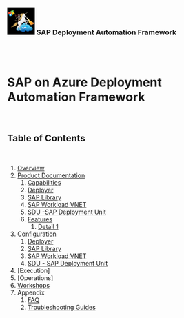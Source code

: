 ### <img src="assets/images/UnicornSAPBlack256x256.png" width="64px"> SAP Deployment Automation Framework <!-- omit in toc -->
<br/><br/>

# SAP on Azure Deployment Automation Framework <!-- omit in toc -->

<br/>

## Table of Contents
<br/>

1. [Overview](overview.md)
2. [Product Documentation](Software_Documentation/Product_Documentation/product_doc.md)
   1. [Capabilities](Software_Documentation/Product_Documentation/capabilities.md)
   2. [Deployer](Software_Documentation/Product_Documentation/deployer.md)
   3. [SAP Library](Software_Documentation/Product_Documentation/sap_library.md)
   4. [SAP Workload VNET](Software_Documentation/Product_Documentation/sap-Workload_vnet.md)
   5. [SDU -SAP Deployment Unit](Software_Documentation/Product_Documentation/sap_deployment_unit.md)
   6. [Features](Software_Documentation/Product_Documentation/features.md)
      1. [Detail 1]()
3. [Configuration](Software_Documentation/Product_Documentation/User_Documentation/End_User/configuration/configuration.md)
   1. [Deployer](Software_Documentation/Product_Documentation/User_Documentation/End_User/configuration/config_deployer.md)
   2. [SAP Library](Software_Documentation/Product_Documentation/User_Documentation/End_User/configuration/config_sap_library.md)
   3. [SAP Workload VNET](Software_Documentation/Product_Documentation/User_Documentation/End_User/configuration/config_sap_workload_vnet.md)
   4. [SDU - SAP Deployment Unit](Software_Documentation/Product_Documentation/User_Documentation/End_User/configuration/config_sap_deployment_unit.md)
4. [Execution]
5. [Operations]
6. [Workshops](Software_Documentation/Product_Documentation/User_Documentation/End_User/Workshops/workshops.md)
7. Appendix
   1. [FAQ](Software_Documentation/Product_Documentation/System_Documentation/Maintenance_or_Help_Guide/faq.md)
   2. [Troubleshooting Guides](Software_Documentation/Product_Documentation/System_Documentation/Maintenance_or_Help_Guide/troubleshooting_guides.md)



<br/><br/>


